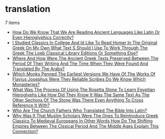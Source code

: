 # translation
7 items

* [How Do We Know That We Are Reading Ancient Languages Like Latin Or Even Hieroglyphics Correctly?](2019\how-do-we-know-that-we-are-reading-ancient-languages-like-latin-or-even-hieroglyphics-correctly.md)
* [I Studied Classics In College And Id Like To Read Homer In The Original Greek On My Own What Text S Should I Use To Work Through The Greek The Loeb Classical Library Editions Or Something Else?](2019\i-studied-classics-in-college-and-id-like-to-read-homer-in-the-original-greek-on-my-own-what-text-s-should-i-use-to-work-through-the-greek-the-loeb-classical-library-editions-or-something-else.md)
* [Where And How Were The Ancient Greek Texts Preserved Between The Period Of Their Writing And The Time When They Were Found And Translated By The Arabs?](2020\where-and-how-were-the-ancient-greek-texts-preserved-between-the-period-of-their-writing-and-the-time-when-they-were-found-and-translated-by-the-arabs.md)
* [Which Monks Penned The Earliest Versions We Have Of The Works Of Flavius Josephus Were They Reliable Scribes Do We Know Which Monasteries?](2020\which-monks-penned-the-earliest-versions-we-have-of-the-works-of-flavius-josephus-were-they-reliable-scribes-do-we-know-which-monasteries.md)
* [What Was The Process Of Using The Rosetta Stone To Learn Egyptian Hieroglyphs Like How Did They Know It Was The Same Text As The Other Sections Of The Stone Was There Even Anything To Cross Reference It With?](2021\what-was-the-process-of-using-the-rosetta-stone-to-learn-egyptian-hieroglyphs-like-how-did-they-know-it-was-the-same-text-as-the-other-sections-of-the-stone-was-there-even-anything-to-cross-reference-it-with.md)
* [Who Are The Church Fathers Who Translated The Bible Into Latin?](2021\who-are-the-church-fathers-who-translated-the-bible-into-latin.md)
* [Why Was It That Muslim Scholars Were The Ones To Reintroduce Greek Classics To Medieval Europeans In Other Words How Do The Shifting Empires Between The Clssical Period And The Middle Ages Explain This Connection?](2021\why-was-it-that-muslim-scholars-were-the-ones-to-reintroduce-greek-classics-to-medieval-europeans-in-other-words-how-do-the-shifting-empires-between-the-clssical-period-and-the-middle-ages-explain-this-connection.md)
